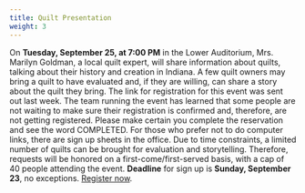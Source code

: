 ```yaml
---
title: Quilt Presentation
weight: 3
---
```


On **Tuesday, September 25, at 7:00 PM** in the Lower Auditorium, Mrs. Marilyn Goldman, a local quilt expert, will share information about quilts, talking about their history and creation in Indiana. A few quilt owners may bring a quilt to have evaluated and, if they are willing, can share a story about the quilt they bring. The link for registration for this event was sent out last week. The team running the event has learned that some people are not waiting to make sure their registration is confirmed and, therefore, are not getting registered. Please make certain you complete the reservation and see the word COMPLETED. For those who prefer not to do computer links, there are sign up sheets in the office. Due to time constraints, a limited number of quilts can be brought for evaluation and storytelling. Therefore, requests will be honored on a first-come/first-served basis, with a cap of 40 people attending the event. **Deadline** for sign up is **Sunday, September 23**, no exceptions.  [Register now](http://bit.ly/fbc-quilt).